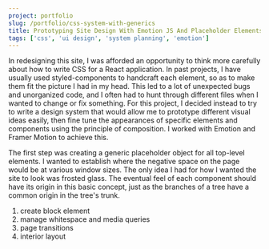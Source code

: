 ```yaml
---
project: portfolio
slug: /portfolio/css-system-with-generics
title: Prototyping Site Design With Emotion JS And Placeholder Elements
tags: ['css', 'ui design', 'system planning', 'emotion']
---
```

<!-- 1 -->
In redesigning this site, I was afforded an opportunity to think more carefully about how to write CSS for a React application. In past projects, I have usually used styled-components to handcraft each element, so as to make them fit the picture I had in my head. This led to a lot of unexpected bugs and unorganized code, and I often had to hunt through different files when I wanted to change or fix something. For this project, I decided instead to try to write a design system that would allow me to prototype different visual ideas easily, then fine tune the appearances of specific elements and components using the principle of composition. I worked with Emotion and Framer Motion to achieve this.

<!-- 2 -->
The first step was creating a generic placeholder object for all top-level elements. I wanted to establish where the negative space on the page would be at various window sizes. The only idea I had for how I wanted the site to look was frosted glass. The eventual feel of each component should have its origin in this basic concept, just as the branches of a tree have a common origin in the tree's trunk.  

<!-- 3 -->
1. create block element
2. manage whitespace and media queries
3. page transitions
4. interior layout